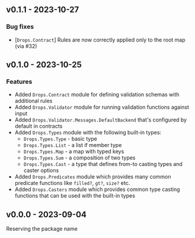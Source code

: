 ## v0.1.1 - 2023-10-27

### Bug fixes

- [`Drops.Contract`] Rules are now correctly applied only to the root map (via #32)

## v0.1.0 - 2023-10-25

### Features

- Added `Drops.Contract` module for defining validation schemas with additional rules
- Added `Drops.Validator` module for running validation functions against input
- Added `Drops.Validator.Messages.DefaultBackend` that's configured by default in contracts
- Added `Drops.Types` module with the following built-in types:
  - `Drops.Types.Type` - basic type
  - `Drops.Types.List` - a list if member type
  - `Drops.Types.Map` - a map with typed keys
  - `Drops.Types.Sum` - a composition of two types
  - `Drops.Types.Cast` - a type that defines from-to casting types and caster options
- Added `Drops.Predicates` module which provides many common predicate functions like `filled?`, `gt?`, `size?` etc.
- Added `Drops.Casters` module which provides common type casting functions that can be used with the built-in types

## v0.0.0 - 2023-09-04

Reserving the package name
